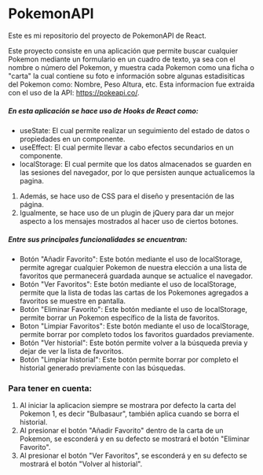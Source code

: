 # PokemonAPI

Este es mi repositorio del proyecto de PokemonAPI de React.

Este proyecto consiste en una aplicación que permite buscar cualquier Pokemon mediante un formulario en un cuadro de texto, ya sea con el nombre o número del Pokemon, y muestra cada Pokemon como una ficha o "carta" la cual contiene su foto e información sobre algunas estadisiticas del Pokemon como: Nombre, Peso Altura, etc. Esta informacion fue extraida con el uso de la API: https://pokeapi.co/.

##### En esta aplicación se hace uso de Hooks de React como:
- useState: El cual permite realizar un seguimiento del estado de datos o propiedades en un componente.
- useEffect: El cual permite llevar a cabo efectos secundarios en un componente.
- localStorage: El cual permite que los datos almacenados se guarden en las sesiones del navegador, por lo que persisten aunque actualicemos la pagina.
1. Además, se hace uso de CSS para el diseño y presentación de las página.
2. Igualmente, se hace uso de un plugin de jQuery para dar un mejor aspecto a los mensajes mostrados al hacer uso de ciertos botones.

##### Entre sus principales funcionalidades se encuentran:  

- Botón "Añadir Favorito": Este botón mediante el uso de localStorage, permite agregar cualquier Pokemon de nuestra elección a una lista de favoritos que permanecerá guardada aunque se actualice el navegador.
- Botón "Ver Favoritos": Este botón mediante el uso de localStorage, permite que la lista de todas las cartas de los Pokemones agregados a favoritos se muestre en pantalla. 
- Botón "Eliminar Favorito": Este botón mediante el uso de localStorage, permite borrar un Pokemon específico de la lista de favoritos.
- Boton "Limpiar Favoritos": Este botón mediante el uso de localStorage, permite borrar por completo todos los favoritos guardados previamente.
- Botón "Ver historial": Este botón permite volver a la búsqueda previa y dejar de ver la lista de favoritos.  
- Botón "Limpiar historial":  Este botón permite borrar por completo el historial generado previamente con las búsquedas.

### Para tener en cuenta:
1. Al iniciar la aplicacion siempre se mostrara por defecto la carta del Pokemon 1, es decir "Bulbasaur", también aplica cuando se borra el historial.
2. Al presionar el botón "Añadir Favorito" dentro de la carta de un Pokemon, se esconderá y en su defecto se mostrará el botón "Eliminar Favorito".
3. Al presionar el botón "Ver Favoritos", se esconderá y en su defecto se mostrará el botón "Volver al historial".
